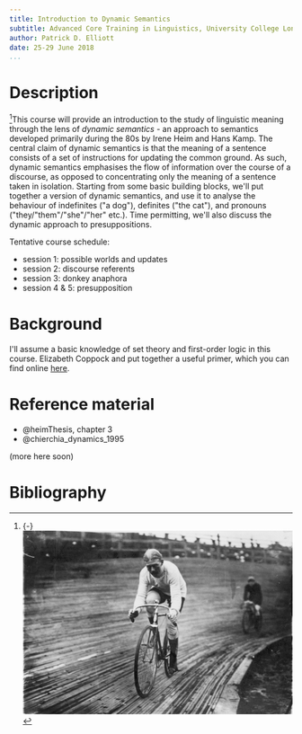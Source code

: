 ```yaml
---
title: Introduction to Dynamic Semantics
subtitle: Advanced Core Training in Linguistics, University College London 
author: Patrick D. Elliott
date: 25-29 June 2018
...
```



# Description

[^mn]: {-} ![](/images/cyclist.jpg)

[^mn]This course will provide an introduction to the study of linguistic meaning through the lens of *dynamic semantics* - an approach to semantics developed primarily during the 80s by Irene Heim and Hans Kamp. The central claim of dynamic semantics is that the meaning of a sentence consists of a set of instructions for updating the common ground. As such, dynamic semantics emphasises the flow of information over the course of a discourse, as opposed to concentrating only the meaning of a sentence taken in isolation. Starting from some basic building blocks, we'll put together a version of dynamic semantics, and use it to analyse the behaviour of indefinites ("a dog"), definites ("the cat"), and pronouns ("they/"them"/"she"/"her" etc.). Time permitting, we'll also discuss the dynamic approach to presuppositions.

Tentative course schedule:

 - session 1: possible worlds and updates 
 - session 2: discourse referents 
 - session 3: donkey anaphora
 - session 4 & 5: presupposition
 
# Background

I'll assume a basic knowledge of set theory and first-order logic in this course. Elizabeth Coppock and put together a useful primer, which you can find online [here](http://eecoppock.info/DynamicSemantics/Lectures/logic-2up.pdf).

# Reference material

- @heimThesis, chapter 3
- @chierchia_dynamics_1995

(more here soon)

# Bibliography



 
